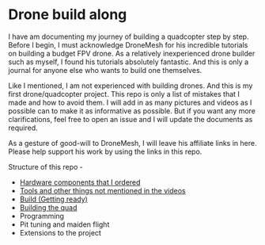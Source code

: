 # Drone build along

I have am documenting my journey of building a quadcopter step by step. Before I begin, I must acknowledge DroneMesh for his incredible tutorials on building a budget FPV drone. As a relatively inexperienced drone builder such as myself, I found his tutorials absolutely fantastic. And this is only a journal for anyone else who wants to build one themselves.

Like I mentioned, I am not experienced with building drones. And this is my first drone/quadcopter project. This repo is only a list of mistakes that I made and how to avoid them. I will add in as many pictures and videos as I possible can to make it as informative as possible. But if you want any more clarifications, feel free to open an issue and I will update the documents as required.

As a gesture of good-will to DroneMesh, I will leave his affiliate links in here. Please help support his work by using the links in this repo.

Structure of this repo -
- [Hardware components that I ordered](hardware.md)
- [Tools and other things not mentioned in the videos](tools.md)
- [Build (Getting ready)](getting_ready.md)
- [Building the quad](build.md)
- Programming
- Pit tuning and maiden flight
- Extensions to the project
